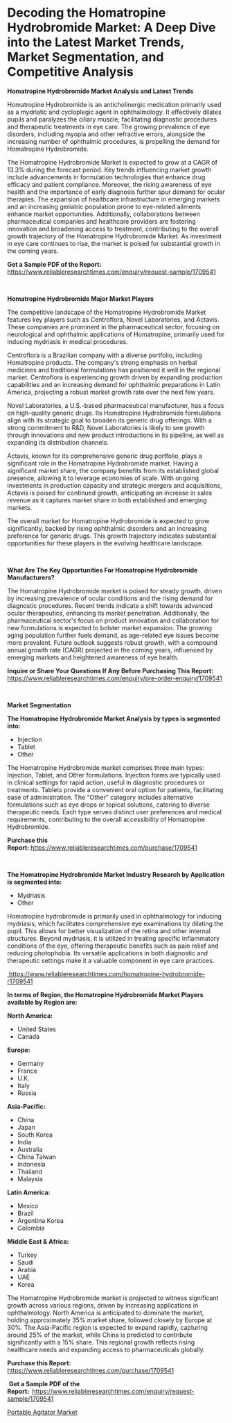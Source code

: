 <p><h1>Decoding the Homatropine Hydrobromide Market: A Deep Dive into the Latest Market Trends, Market Segmentation, and Competitive Analysis</h1></p><p><strong>Homatropine Hydrobromide Market Analysis and Latest Trends</strong></p>
<p><p>Homatropine Hydrobromide is an anticholinergic medication primarily used as a mydriatic and cycloplegic agent in ophthalmology. It effectively dilates pupils and paralyzes the ciliary muscle, facilitating diagnostic procedures and therapeutic treatments in eye care. The growing prevalence of eye disorders, including myopia and other refractive errors, alongside the increasing number of ophthalmic procedures, is propelling the demand for Homatropine Hydrobromide.</p><p>The Homatropine Hydrobromide Market is expected to grow at a CAGR of 13.3% during the forecast period. Key trends influencing market growth include advancements in formulation technologies that enhance drug efficacy and patient compliance. Moreover, the rising awareness of eye health and the importance of early diagnosis further spur demand for ocular therapies. The expansion of healthcare infrastructure in emerging markets and an increasing geriatric population prone to eye-related ailments enhance market opportunities. Additionally, collaborations between pharmaceutical companies and healthcare providers are fostering innovation and broadening access to treatment, contributing to the overall growth trajectory of the Homatropine Hydrobromide Market. As investment in eye care continues to rise, the market is poised for substantial growth in the coming years.</p></p>
<p><strong>Get a Sample PDF of the Report:&nbsp;</strong> <a href="https://www.reliableresearchtimes.com/enquiry/request-sample/1709541?utm_campaign=2181&utm_medium=2&utm_source=Github&utm_content=ia&utm_term=27032025&utm_id=homatropine-hydrobromide">https://www.reliableresearchtimes.com/enquiry/request-sample/1709541</a></p>
<p>&nbsp;</p>
<p><strong>Homatropine Hydrobromide Major Market Players</strong></p>
<p><p>The competitive landscape of the Homatropine Hydrobromide Market features key players such as Centroflora, Novel Laboratories, and Actavis. These companies are prominent in the pharmaceutical sector, focusing on neurological and ophthalmic applications of Homatropine, primarily used for inducing mydriasis in medical procedures.</p><p>Centroflora is a Brazilian company with a diverse portfolio, including Homatropine products. The company's strong emphasis on herbal medicines and traditional formulations has positioned it well in the regional market. Centroflora is experiencing growth driven by expanding production capabilities and an increasing demand for ophthalmic preparations in Latin America, projecting a robust market growth rate over the next few years.</p><p>Novel Laboratories, a U.S.-based pharmaceutical manufacturer, has a focus on high-quality generic drugs. Its Homatropine Hydrobromide formulations align with its strategic goal to broaden its generic drug offerings. With a strong commitment to R&D, Novel Laboratories is likely to see growth through innovations and new product introductions in its pipeline, as well as expanding its distribution channels.</p><p>Actavis, known for its comprehensive generic drug portfolio, plays a significant role in the Homatropine Hydrobromide market. Having a significant market share, the company benefits from its established global presence, allowing it to leverage economies of scale. With ongoing investments in production capacity and strategic mergers and acquisitions, Actavis is poised for continued growth, anticipating an increase in sales revenue as it captures market share in both established and emerging markets.</p><p>The overall market for Homatropine Hydrobromide is expected to grow significantly, backed by rising ophthalmic disorders and an increasing preference for generic drugs. This growth trajectory indicates substantial opportunities for these players in the evolving healthcare landscape.</p></p>
<p>&nbsp;</p>
<p><strong>What Are The Key Opportunities For Homatropine Hydrobromide Manufacturers?</strong></p>
<p><p>The Homatropine Hydrobromide market is poised for steady growth, driven by increasing prevalence of ocular conditions and the rising demand for diagnostic procedures. Recent trends indicate a shift towards advanced ocular therapeutics, enhancing its market penetration. Additionally, the pharmaceutical sector's focus on product innovation and collaboration for new formulations is expected to bolster market expansion. The growing aging population further fuels demand, as age-related eye issues become more prevalent. Future outlook suggests robust growth, with a compound annual growth rate (CAGR) projected in the coming years, influenced by emerging markets and heightened awareness of eye health.</p></p>
<p><strong>Inquire or Share Your Questions If Any Before Purchasing This Report:</strong> <a href="https://www.reliableresearchtimes.com/enquiry/pre-order-enquiry/1709541?utm_campaign=2181&utm_medium=2&utm_source=Github&utm_content=ia&utm_term=27032025&utm_id=homatropine-hydrobromide">https://www.reliableresearchtimes.com/enquiry/pre-order-enquiry/1709541</a></p>
<p>&nbsp;</p>
<p><strong>Market Segmentation</strong></p>
<p><strong>The Homatropine Hydrobromide Market Analysis by types is segmented into:</strong></p>
<p><ul><li>Injection</li><li>Tablet</li><li>Other</li></ul></p>
<p><p>The Homatropine Hydrobromide market comprises three main types: Injection, Tablet, and Other formulations. Injection forms are typically used in clinical settings for rapid action, useful in diagnostic procedures or treatments. Tablets provide a convenient oral option for patients, facilitating ease of administration. The "Other" category includes alternative formulations such as eye drops or topical solutions, catering to diverse therapeutic needs. Each type serves distinct user preferences and medical requirements, contributing to the overall accessibility of Homatropine Hydrobromide.</p></p>
<p><strong>Purchase this Report:&nbsp;</strong><a href="https://www.reliableresearchtimes.com/purchase/1709541?utm_campaign=2181&utm_medium=2&utm_source=Github&utm_content=ia&utm_term=27032025&utm_id=homatropine-hydrobromide">https://www.reliableresearchtimes.com/purchase/1709541</a></p>
<p>&nbsp;</p>
<p><strong>The Homatropine Hydrobromide Market Industry Research by Application is segmented into:</strong></p>
<p><ul><li>Mydriasis</li><li>Other</li></ul></p>
<p><p>Homatropine hydrobromide is primarily used in ophthalmology for inducing mydriasis, which facilitates comprehensive eye examinations by dilating the pupil. This allows for better visualization of the retina and other internal structures. Beyond mydriasis, it is utilized in treating specific inflammatory conditions of the eye, offering therapeutic benefits such as pain relief and reducing photophobia. Its versatile applications in both diagnostic and therapeutic settings make it a valuable component in eye care practices.</p></p>
<p><a href="https://www.reliableresearchtimes.com/homatropine-hydrobromide-r1709541?utm_campaign=2181&utm_medium=2&utm_source=Github&utm_content=ia&utm_term=27032025&utm_id=homatropine-hydrobromide">&nbsp;https://www.reliableresearchtimes.com/homatropine-hydrobromide-r1709541</a></p>
<p><strong>In terms of Region, the Homatropine Hydrobromide Market Players available by Region are:</strong></p>
<p>
    <p> <strong> North America: </strong>
        <ul>
            <li>United States</li>
            <li>Canada</li>
        </ul>
        </p> 
    <p> <strong> Europe: </strong>
        <ul>
            <li>Germany</li>
            <li>France</li>
            <li>U.K.</li>
            <li>Italy</li>
            <li>Russia</li>
        </ul>
        </p> 
    <p> <strong> Asia-Pacific: </strong>
        <ul>
            <li>China</li>
            <li>Japan</li>
            <li>South Korea</li>
            <li>India</li>
            <li>Australia</li>
            <li>China Taiwan</li>
            <li>Indonesia</li>
            <li>Thailand</li>
            <li>Malaysia</li>
        </ul>
        </p> 
    <p> <strong> Latin America: </strong>
        <ul>
            <li>Mexico</li>
            <li>Brazil</li>
            <li>Argentina Korea</li>
            <li>Colombia</li>
        </ul>
        </p> 
    <p> <strong> Middle East & Africa: </strong>
        <ul>
            <li>Turkey</li>
            <li>Saudi</li>
            <li>Arabia</li>
            <li>UAE</li>
            <li>Korea</li>
        </ul>
    </p>
    </p>
<p><p>The Homatropine Hydrobromide market is projected to witness significant growth across various regions, driven by increasing applications in ophthalmology. North America is anticipated to dominate the market, holding approximately 35% market share, followed closely by Europe at 30%. The Asia-Pacific region is expected to expand rapidly, capturing around 25% of the market, while China is predicted to contribute significantly with a 15% share. This regional growth reflects rising healthcare needs and expanding access to pharmaceuticals globally.</p></p>
<p><strong>Purchase this Report: </strong><a href="https://www.reliableresearchtimes.com/purchase/1709541?utm_campaign=2181&utm_medium=2&utm_source=Github&utm_content=ia&utm_term=27032025&utm_id=homatropine-hydrobromide">https://www.reliableresearchtimes.com/purchase/1709541</a></p>
<p>&nbsp;<strong>Get a Sample PDF of the Report:&nbsp;&nbsp;</strong><a href="https://www.reliableresearchtimes.com/enquiry/request-sample/1709541?utm_campaign=2181&utm_medium=2&utm_source=Github&utm_content=ia&utm_term=27032025&utm_id=homatropine-hydrobromide">https://www.reliableresearchtimes.com/enquiry/request-sample/1709541</a></p>
<p><strong></strong></p>
<p><p><a href="https://github.com/arvelm4nthig/Market-Research-Report-List-1/blob/main/portable-agitator-market.md?utm_campaign=2181&utm_medium=2&utm_source=Github&utm_content=ia&utm_term=27032025&utm_id=homatropine-hydrobromide">Portable Agitator Market</a></p></p>